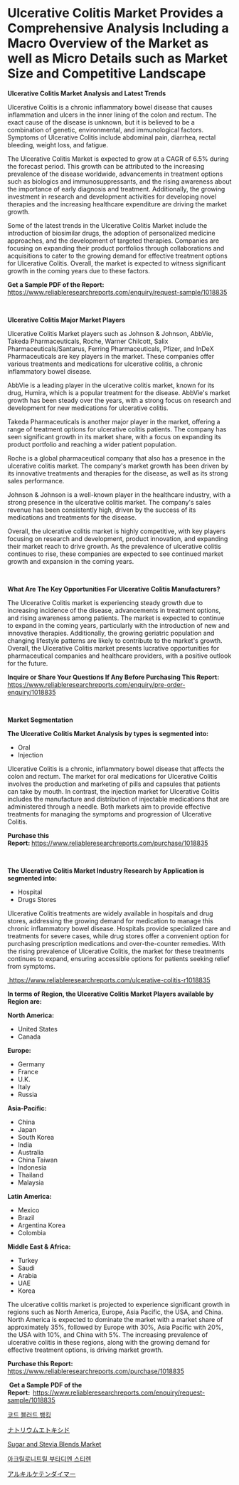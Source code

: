 <p><h1>Ulcerative Colitis Market Provides a Comprehensive Analysis Including a Macro Overview of the Market as well as Micro Details such as Market Size and Competitive Landscape</h1></p><p><strong>Ulcerative Colitis Market Analysis and Latest Trends</strong></p>
<p><p>Ulcerative Colitis is a chronic inflammatory bowel disease that causes inflammation and ulcers in the inner lining of the colon and rectum. The exact cause of the disease is unknown, but it is believed to be a combination of genetic, environmental, and immunological factors. Symptoms of Ulcerative Colitis include abdominal pain, diarrhea, rectal bleeding, weight loss, and fatigue.</p><p>The Ulcerative Colitis Market is expected to grow at a CAGR of 6.5% during the forecast period. This growth can be attributed to the increasing prevalence of the disease worldwide, advancements in treatment options such as biologics and immunosuppressants, and the rising awareness about the importance of early diagnosis and treatment. Additionally, the growing investment in research and development activities for developing novel therapies and the increasing healthcare expenditure are driving the market growth.</p><p>Some of the latest trends in the Ulcerative Colitis Market include the introduction of biosimilar drugs, the adoption of personalized medicine approaches, and the development of targeted therapies. Companies are focusing on expanding their product portfolios through collaborations and acquisitions to cater to the growing demand for effective treatment options for Ulcerative Colitis. Overall, the market is expected to witness significant growth in the coming years due to these factors.</p></p>
<p><strong>Get a Sample PDF of the Report:&nbsp;</strong> <a href="https://www.reliableresearchreports.com/enquiry/request-sample/1018835">https://www.reliableresearchreports.com/enquiry/request-sample/1018835</a></p>
<p>&nbsp;</p>
<p><strong>Ulcerative Colitis Major Market Players</strong></p>
<p><p>Ulcerative Colitis Market players such as Johnson & Johnson, AbbVie, Takeda Pharmaceuticals, Roche, Warner Chilcott, Salix Pharmaceuticals/Santarus, Ferring Pharmaceuticals, Pfizer, and InDeX Pharmaceuticals are key players in the market. These companies offer various treatments and medications for ulcerative colitis, a chronic inflammatory bowel disease.</p><p>AbbVie is a leading player in the ulcerative colitis market, known for its drug, Humira, which is a popular treatment for the disease. AbbVie's market growth has been steady over the years, with a strong focus on research and development for new medications for ulcerative colitis.</p><p>Takeda Pharmaceuticals is another major player in the market, offering a range of treatment options for ulcerative colitis patients. The company has seen significant growth in its market share, with a focus on expanding its product portfolio and reaching a wider patient population.</p><p>Roche is a global pharmaceutical company that also has a presence in the ulcerative colitis market. The company's market growth has been driven by its innovative treatments and therapies for the disease, as well as its strong sales performance.</p><p>Johnson & Johnson is a well-known player in the healthcare industry, with a strong presence in the ulcerative colitis market. The company's sales revenue has been consistently high, driven by the success of its medications and treatments for the disease.</p><p>Overall, the ulcerative colitis market is highly competitive, with key players focusing on research and development, product innovation, and expanding their market reach to drive growth. As the prevalence of ulcerative colitis continues to rise, these companies are expected to see continued market growth and expansion in the coming years.</p></p>
<p>&nbsp;</p>
<p><strong>What Are The Key Opportunities For Ulcerative Colitis Manufacturers?</strong></p>
<p><p>The Ulcerative Colitis market is experiencing steady growth due to increasing incidence of the disease, advancements in treatment options, and rising awareness among patients. The market is expected to continue to expand in the coming years, particularly with the introduction of new and innovative therapies. Additionally, the growing geriatric population and changing lifestyle patterns are likely to contribute to the market's growth. Overall, the Ulcerative Colitis market presents lucrative opportunities for pharmaceutical companies and healthcare providers, with a positive outlook for the future.</p></p>
<p><strong>Inquire or Share Your Questions If Any Before Purchasing This Report:</strong> <a href="https://www.reliableresearchreports.com/enquiry/pre-order-enquiry/1018835">https://www.reliableresearchreports.com/enquiry/pre-order-enquiry/1018835</a></p>
<p>&nbsp;</p>
<p><strong>Market Segmentation</strong></p>
<p><strong>The Ulcerative Colitis Market Analysis by types is segmented into:</strong></p>
<p><ul><li>Oral</li><li>Injection</li></ul></p>
<p><p>Ulcerative Colitis is a chronic, inflammatory bowel disease that affects the colon and rectum. The market for oral medications for Ulcerative Colitis involves the production and marketing of pills and capsules that patients can take by mouth. In contrast, the injection market for Ulcerative Colitis includes the manufacture and distribution of injectable medications that are administered through a needle. Both markets aim to provide effective treatments for managing the symptoms and progression of Ulcerative Colitis.</p></p>
<p><strong>Purchase this Report:&nbsp;</strong><a href="https://www.reliableresearchreports.com/purchase/1018835">https://www.reliableresearchreports.com/purchase/1018835</a></p>
<p>&nbsp;</p>
<p><strong>The Ulcerative Colitis Market Industry Research by Application is segmented into:</strong></p>
<p><ul><li>Hospital</li><li>Drugs Stores</li></ul></p>
<p><p>Ulcerative Colitis treatments are widely available in hospitals and drug stores, addressing the growing demand for medication to manage this chronic inflammatory bowel disease. Hospitals provide specialized care and treatments for severe cases, while drug stores offer a convenient option for purchasing prescription medications and over-the-counter remedies. With the rising prevalence of Ulcerative Colitis, the market for these treatments continues to expand, ensuring accessible options for patients seeking relief from symptoms.</p></p>
<p><a href="https://www.reliableresearchreports.com/ulcerative-colitis-r1018835">&nbsp;https://www.reliableresearchreports.com/ulcerative-colitis-r1018835</a></p>
<p><strong>In terms of Region, the Ulcerative Colitis Market Players available by Region are:</strong></p>
<p>
    <p> <strong> North America: </strong>
        <ul>
            <li>United States</li>
            <li>Canada</li>
        </ul>
        </p> 
    <p> <strong> Europe: </strong>
        <ul>
            <li>Germany</li>
            <li>France</li>
            <li>U.K.</li>
            <li>Italy</li>
            <li>Russia</li>
        </ul>
        </p> 
    <p> <strong> Asia-Pacific: </strong>
        <ul>
            <li>China</li>
            <li>Japan</li>
            <li>South Korea</li>
            <li>India</li>
            <li>Australia</li>
            <li>China Taiwan</li>
            <li>Indonesia</li>
            <li>Thailand</li>
            <li>Malaysia</li>
        </ul>
        </p> 
    <p> <strong> Latin America: </strong>
        <ul>
            <li>Mexico</li>
            <li>Brazil</li>
            <li>Argentina Korea</li>
            <li>Colombia</li>
        </ul>
        </p> 
    <p> <strong> Middle East & Africa: </strong>
        <ul>
            <li>Turkey</li>
            <li>Saudi</li>
            <li>Arabia</li>
            <li>UAE</li>
            <li>Korea</li>
        </ul>
    </p>
    </p>
<p><p>The ulcerative colitis market is projected to experience significant growth in regions such as North America, Europe, Asia Pacific, the USA, and China. North America is expected to dominate the market with a market share of approximately 35%, followed by Europe with 30%, Asia Pacific with 20%, the USA with 10%, and China with 5%. The increasing prevalence of ulcerative colitis in these regions, along with the growing demand for effective treatment options, is driving market growth.</p></p>
<p><strong>Purchase this Report: </strong><a href="https://www.reliableresearchreports.com/purchase/1018835">https://www.reliableresearchreports.com/purchase/1018835</a></p>
<p>&nbsp;<strong>Get a Sample PDF of the Report:&nbsp;&nbsp;</strong><a href="https://www.reliableresearchreports.com/enquiry/request-sample/1018835">https://www.reliableresearchreports.com/enquiry/request-sample/1018835</a></p>
<p><strong></strong></p>
<p><p><a href="https://github.com/Elenrrera7685/Market-Research-Report-List-1/blob/main/487711542319.md">코드 블러드 뱅킹</a></p><p><a href="https://github.com/ReyesKohler20231/Market-Research-Report-List-1/blob/main/541140246391.md">ナトリウムエトキシド</a></p><p><a href="https://issuu.com/reportprime-2/docs/sugar-and-stevia-blends-market-size-2030.pptx">Sugar and Stevia Blends Market</a></p><p><a href="https://github.com/vsn7qpua81q/Market-Research-Report-List-1/blob/main/601829442318.md">아크릴로니트릴 부타디엔 스티렌</a></p><p><a href="https://github.com/adcxff01450218/Market-Research-Report-List-1/blob/main/559250846390.md">アルキルケテンダイマー</a></p></p>